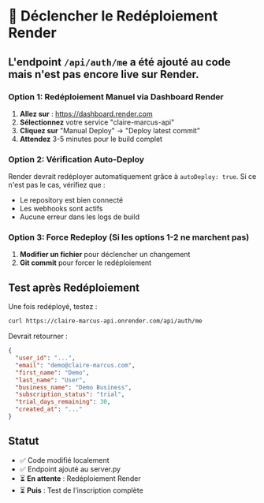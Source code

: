 # 🚀 Déclencher le Redéploiement Render

## L'endpoint `/api/auth/me` a été ajouté au code mais n'est pas encore live sur Render.

### Option 1: Redéploiement Manuel via Dashboard Render

1. **Allez sur** : https://dashboard.render.com
2. **Sélectionnez** votre service "claire-marcus-api" 
3. **Cliquez sur** "Manual Deploy" → "Deploy latest commit"
4. **Attendez** 3-5 minutes pour le build complet

### Option 2: Vérification Auto-Deploy

Render devrait redéployer automatiquement grâce à `autoDeploy: true`. 
Si ce n'est pas le cas, vérifiez que :
- Le repository est bien connecté
- Les webhooks sont actifs
- Aucune erreur dans les logs de build

### Option 3: Force Redeploy (Si les options 1-2 ne marchent pas)

1. **Modifier un fichier** pour déclencher un changement
2. **Git commit** pour forcer le redéploiement

## Test après Redéploiement

Une fois redéployé, testez :
```bash
curl https://claire-marcus-api.onrender.com/api/auth/me
```

Devrait retourner :
```json
{
  "user_id": "...",
  "email": "demo@claire-marcus.com",
  "first_name": "Demo",
  "last_name": "User",
  "business_name": "Demo Business",
  "subscription_status": "trial",
  "trial_days_remaining": 30,
  "created_at": "..."
}
```

## Statut

- ✅ Code modifié localement
- ✅ Endpoint ajouté au server.py
- ⏳ **En attente** : Redéploiement Render
- ⏳ **Puis** : Test de l'inscription complète